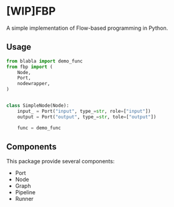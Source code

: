 # [WIP]FBP

A simple implementation of Flow-based programming in Python.

## Usage

```python
from blabla import demo_func
from fbp import (
    Node,
    Port,
    nodewrapper,
)


class SimpleNode(Node):
    input_ = Port("input", type_=str, role=["input"])
    output = Port("output", type_=str, tole=["output"])

    func = demo_func

```

## Components

This package provide several components:

- Port
- Node
- Graph
- Pipeline
- Runner
